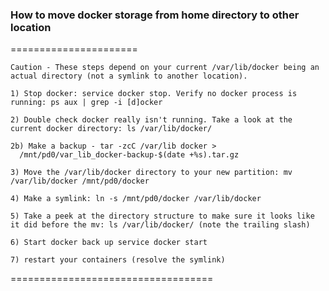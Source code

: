 ### How to move docker storage from home directory to other location 
======================

    Caution - These steps depend on your current /var/lib/docker being an actual directory (not a symlink to another location).

    1) Stop docker: service docker stop. Verify no docker process is running: ps aux | grep -i [d]ocker

    2) Double check docker really isn't running. Take a look at the current docker directory: ls /var/lib/docker/

    2b) Make a backup - tar -zcC /var/lib docker >
      /mnt/pd0/var_lib_docker-backup-$(date +%s).tar.gz

    3) Move the /var/lib/docker directory to your new partition: mv /var/lib/docker /mnt/pd0/docker

    4) Make a symlink: ln -s /mnt/pd0/docker /var/lib/docker

    5) Take a peek at the directory structure to make sure it looks like it did before the mv: ls /var/lib/docker/ (note the trailing slash)

    6) Start docker back up service docker start

    7) restart your containers (resolve the symlink)
    
  ===================================
